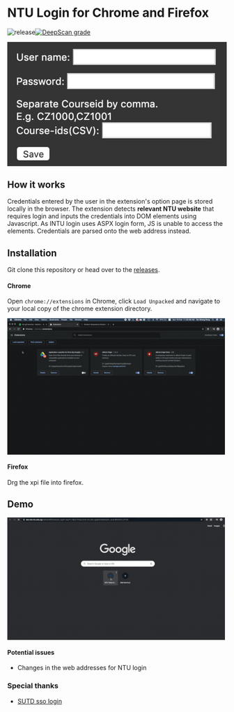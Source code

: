# NTU Login for Chrome and Firefox

![release](https://img.shields.io/github/v/release/tanshengrong/NTU-login-extension)[![DeepScan grade](https://deepscan.io/api/teams/8036/projects/10182/branches/137010/badge/grade.svg)](https://deepscan.io/dashboard#view=project&tid=8036&pid=10182&bid=137010)

<img src="./assets/options.png" alt="options" align="center"/>

## How it works

Credentials entered by the user in the extension's option page is stored locally in the browser. The extension detects **relevant NTU website** that requires login and inputs the credentials into DOM elements using Javascript. As INTU login uses ASPX login form, JS is unable to access the elements. Credentials are parsed onto the web address instead.

## Installation

Git clone this repository or head over to the [releases](https://github.com/TanShengRong/NTU-login-extension/releases/). 

#### Chrome

Open `chrome://extensions` in Chrome, click `Load Unpacked` and navigate to your local copy of the chrome extension directory.

<img src="./assets/add_extension.gif" alt="add_extension" width="500" align="center"/>

#### Firefox

Drg the xpi file into firefox. 

## Demo

<img src="./assets/login_demo.gif" alt="login_demo" width="500" align="center"/>

#### Potential issues

- Changes in the web addresses for NTU login

### Special thanks

- [SUTD sso login](https://github.com/joel-huang/edimension-sso-login)

